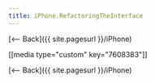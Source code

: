 ```yaml
---
title: iPhone.RefactoringTheInterface
---
```

[<-- Back]({{ site.pagesurl }}/iPhone)

[[media type="custom" key="7608383"]]

[<-- Back]({{ site.pagesurl }}/iPhone)